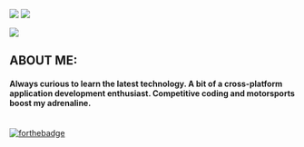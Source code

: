 [![](https://img.shields.io/badge/Gmail-ayush2608%40gmail.com-red)](mailto:deiividdlk@gmail.com)
[![](https://img.shields.io/badge/Telegram-%40ayushkumar__25-blue)](https://t.me/zKXDEX)

![](https://media.discordapp.net/attachments/826854081989050401/959757869740343356/ReadmeGit.png)

## ABOUT ME: 

#### Always curious to learn the latest technology. A bit of a cross-platform application development enthusiast. Competitive coding and motorsports boost my adrenaline. <br><br>

[![forthebadge](https://forthebadge.com/images/badges/built-with-love.svg)](https://forthebadge.com)
